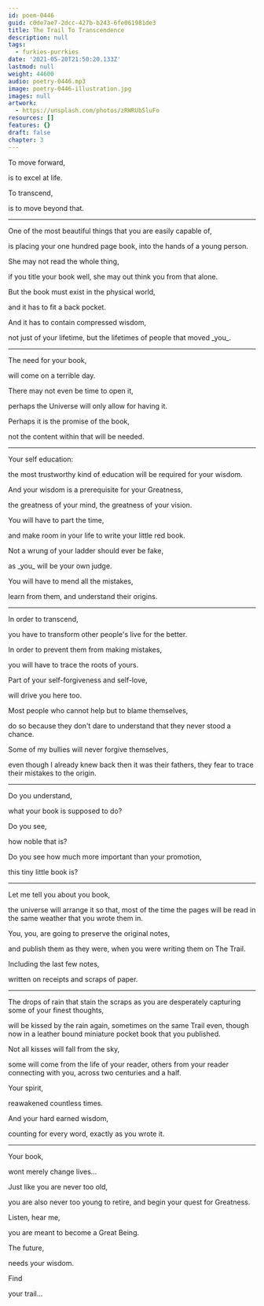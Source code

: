 ```yaml
---
id: poem-0446
guid: c0de7ae7-2dcc-427b-b243-6fe061981de3
title: The Trail To Transcendence
description: null
tags:
  - furkies-purrkies
date: '2021-05-20T21:50:20.133Z'
lastmod: null
weight: 44600
audio: poetry-0446.mp3
image: poetry-0446-illustration.jpg
images: null
artwork:
  - https://unsplash.com/photos/zRWRUbSluFo
resources: []
features: {}
draft: false
chapter: 3
---
```


To move forward,

is to excel at life.

To transcend,

is to move beyond that.

---

One of the most beautiful things that you are easily capable of,

is placing your one hundred page book, into the hands of a young person.

She may not read the whole thing,

if you title your book well, she may out think you from that alone.

But the book must exist in the physical world,

and it has to fit a back pocket.

And it has to contain compressed wisdom,

not just of your lifetime, but the lifetimes of people that moved \_you\_.

---

The need for your book,

will come on a terrible day.

There may not even be time to open it,

perhaps the Universe will only allow for having it.

Perhaps it is the promise of the book,

not the content within that will be needed.

---

Your self education:

the most trustworthy kind of education will be required for your wisdom.

And your wisdom is a prerequisite for your Greatness,

the greatness of your mind, the greatness of your vision.

You will have to part the time,

and make room in your life to write your little red book.

Not a wrung of your ladder should ever be fake,

as \_you\_ will be your own judge.

You will have to mend all the mistakes,

learn from them, and understand their origins.

---

In order to transcend,

you have to transform other people's live for the better.

In order to prevent them from making mistakes,

you will have to trace the roots of yours.

Part of your self-forgiveness and self-love,

will drive you here too.

Most people who cannot help but to blame themselves,

do so because they don't dare to understand that they never stood a chance.

Some of my bullies will never forgive themselves,

even though I already knew back then it was their fathers, they fear to trace their mistakes to the origin.

---

Do you understand,

what your book is supposed to do?

Do you see,

how noble that is?

Do you see how much more important than your promotion,

this tiny little book is?

---

Let me tell you about you book,

the universe will arrange it so that, most of the time the pages will be read in the same weather that you wrote them in.

You, you, are going to preserve the original notes,

and publish them as they were, when you were writing them on The Trail.

Including the last few notes,

written on receipts and scraps of paper.

---

The drops of rain that stain the scraps as you are desperately capturing some of your finest thoughts,

will be kissed by the rain again, sometimes on the same Trail even, though now in a leather bound miniature pocket book that you published.

Not all kisses will fall from the sky,

some will come from the life of your reader, others from your reader connecting with you, across two centuries and a half.

Your spirit,

reawakened countless times.

And your hard earned wisdom,

counting for every word, exactly as you wrote it.

---

Your book,

wont merely change lives...

Just like you are never too old,

you are also never too young to retire, and begin your quest for Greatness.

Listen, hear me,

you are meant to become a Great Being.

The future,

needs your wisdom.

Find

your trail...

